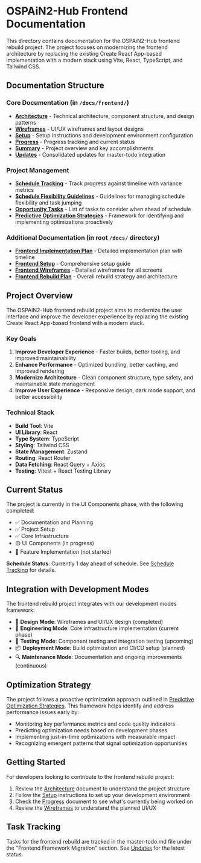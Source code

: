 # OSPAiN2-Hub Frontend Documentation

This directory contains documentation for the OSPAiN2-Hub frontend rebuild project. The project focuses on modernizing the frontend architecture by replacing the existing Create React App-based implementation with a modern stack using Vite, React, TypeScript, and Tailwind CSS.

## Documentation Structure

### Core Documentation (in `/docs/frontend/`)

- [**Architecture**](./architecture.md) - Technical architecture, component structure, and design patterns
- [**Wireframes**](./wireframes.md) - UI/UX wireframes and layout designs
- [**Setup**](./setup.md) - Setup instructions and development environment configuration
- [**Progress**](./progress.md) - Progress tracking and current status
- [**Summary**](./summary.md) - Project overview and key accomplishments
- [**Updates**](./updates.md) - Consolidated updates for master-todo integration

### Project Management

- [**Schedule Tracking**](./progress.md#schedule-tracking) - Track progress against timeline with variance metrics
- [**Schedule Flexibility Guidelines**](./schedule-flexibility.md) - Guidelines for managing schedule flexibility and task jumping
- [**Opportunity Tasks**](./schedule-flexibility.md#priority-3-opportunity-tasks) - List of tasks to consider when ahead of schedule
- [**Predictive Optimization Strategies**](./predictive-optimization.md) - Framework for identifying and implementing optimizations proactively

### Additional Documentation (in root `/docs/` directory)

- [**Frontend Implementation Plan**](../frontend-implementation-plan.md) - Detailed implementation plan with timeline
- [**Frontend Setup**](../frontend-setup.md) - Comprehensive setup guide
- [**Frontend Wireframes**](../frontend-wireframes.md) - Detailed wireframes for all screens
- [**Frontend Rebuild Plan**](../frontend-rebuild.md) - Overall rebuild strategy and architecture

## Project Overview

The OSPAiN2-Hub frontend rebuild project aims to modernize the user interface and improve the developer experience by replacing the existing Create React App-based frontend with a modern stack.

### Key Goals

1. **Improve Developer Experience** - Faster builds, better tooling, and improved maintainability
2. **Enhance Performance** - Optimized bundling, better caching, and improved rendering
3. **Modernize Architecture** - Clean component structure, type safety, and maintainable state management
4. **Improve User Experience** - Responsive design, dark mode support, and better accessibility

### Technical Stack

- **Build Tool**: Vite
- **UI Library**: React
- **Type System**: TypeScript
- **Styling**: Tailwind CSS
- **State Management**: Zustand
- **Routing**: React Router
- **Data Fetching**: React Query + Axios
- **Testing**: Vitest + React Testing Library

## Current Status

The project is currently in the UI Components phase, with the following completed:

- ✅ Documentation and Planning
- ✅ Project Setup
- ✅ Core Infrastructure
- 🟡 UI Components (in progress)
- 🔴 Feature Implementation (not started)

**Schedule Status**: Currently 1 day ahead of schedule. See [Schedule Tracking](./progress.md#schedule-tracking) for details.

## Integration with Development Modes

The frontend rebuild project integrates with our development modes framework:

- 🎨 **Design Mode**: Wireframes and UI/UX design (completed)
- 🔧 **Engineering Mode**: Core infrastructure implementation (current phase)
- 🧪 **Testing Mode**: Component testing and integration testing (upcoming)
- 📦 **Deployment Mode**: Build optimization and CI/CD setup (planned)
- 🔍 **Maintenance Mode**: Documentation and ongoing improvements (continuous)

## Optimization Strategy

The project follows a proactive optimization approach outlined in [Predictive Optimization Strategies](./predictive-optimization.md). This framework helps identify and address performance issues early by:

- Monitoring key performance metrics and code quality indicators
- Predicting optimization needs based on development phases
- Implementing just-in-time optimizations with measurable impact
- Recognizing emergent patterns that signal optimization opportunities

## Getting Started

For developers looking to contribute to the frontend rebuild project:

1. Review the [Architecture](./architecture.md) document to understand the project structure
2. Follow the [Setup](./setup.md) instructions to set up your development environment
3. Check the [Progress](./progress.md) document to see what's currently being worked on
4. Review the [Wireframes](./wireframes.md) to understand the planned UI/UX

## Task Tracking

Tasks for the frontend rebuild are tracked in the master-todo.md file under the "Frontend Framework Migration" section. See [Updates](./updates.md) for the latest status. 